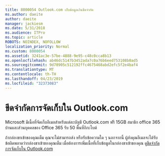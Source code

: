 ```yaml
---
title: 8000054 Outlook.com เก็บข้อมูลเกินขีดจำกัด
ms.author: daeite
author: daeite
manager: jackiesm
ms.date: 5/31/2018
ms.audience: ITPro
ms.topic: article
ROBOTS: NOINDEX, NOFOLLOW
localization_priority: Normal
ms.custom: 8000054
ms.assetid: 3241ac3e-57be-4888-9e95-c48c0cca8b13
ms.openlocfilehash: ab46dc5147b3452ada7c0a76b6eed753108b0ad5
ms.sourcegitcommit: 9d78905c512192ffc4675468abd2efc5f2e4baf4
ms.translationtype: MT
ms.contentlocale: th-TH
ms.lasthandoff: 04/23/2019
ms.locfileid: "32373083"
---
```

# <a name="storage-limits-in-outlookcom"></a>ขีดจำกัดการจัดเก็บใน Outlook.com

Microsoft มีเนื้อที่จัดเก็บอีเมลสำหรับแต่ละบัญชี Outlook.com ฟรี 15GB สมาชิก office 365 บ้านและส่วนบุคคลของ Office 365 รับ 50 พื้นที่กิกะไบต์
  
ถ้ากล่องขาเข้าของคุณเต็ม คุณจะไม่สามารถส่ง หรือรับข้อความใด ๆ นอกจากนี้ ผู้ส่งคุณอีเมลจะได้รับข้อผิดพลาดว่ากล่องขาเข้าของคุณเต็ม เมื่อต้องการเพิ่มเนื้อที่เก็บข้อมูลในกล่องขาเข้าของคุณ ดู[ขีดจำกัดการจัดเก็บใน Outlook.com](https://go.microsoft.com/fwlink/p/?linkid=2001900&amp;clcid=0x409)
  

